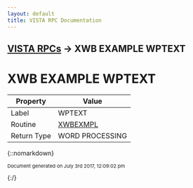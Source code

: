 ```yaml
---
layout: default
title: VISTA RPC Documentation
---
```


## [VISTA RPCs](TableOfContents) &#8594; XWB EXAMPLE WPTEXT
# XWB EXAMPLE WPTEXT



Property | Value
--- | ---
Label | WPTEXT
Routine | [XWBEXMPL](http://code.osehra.org/dox/Routine_XWBEXMPL_source.html)
Return Type | WORD PROCESSING




{::nomarkdown} <br/><p style="font-size: 11px">Document generated on July 3rd 2017, 12:09:02 pm</p>{:/}